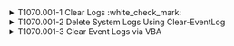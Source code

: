 <details>
<summary>T1070.001-1 Clear Logs :white_check_mark:
</summary>
  <b>Splunk</b>
<pre>$ index=win_* AND (sourcetype=WinEventLog AND EventCode=1102) OR (sourcetype="XmlWinEventLog:microsoft-windows-sysmon/Operational" AND EventCode=1 AND CommandLine="*wevtutil cl*") </pre>
</details>
<details>
<summary>T1070.001-2 Delete System Logs Using Clear-EventLog
</summary>
<pre>$ NA </pre>
</details>
<details>
<summary>T1070.001-3 Clear Event Logs via VBA
</summary>
<pre>$ NA </pre>
</details>
